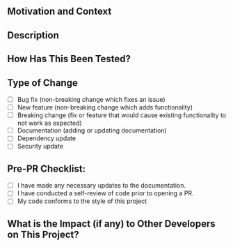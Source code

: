 <!-- Provide a short (one or two line) description of changes made in this PR -->

## Motivation and Context
<!-- Why was this change made? -->

## Description
<!-- Provide a detailed description of changes - include screenshots of new UI components (if any) -->

## How Has This Been Tested?

## Type of Change
<!-- To check the checkboxes, replace [ ] with [x] (removing whitespace inside the square brackets is important!) -->
- [ ] Bug fix (non-breaking change which fixes an issue)
- [ ] New feature (non-breaking change which adds functionality)
- [ ] Breaking change (fix or feature that would cause existing functionality to not work as expected)
- [ ] Documentation (adding or updating documentation)
- [ ] Dependency update
- [ ] Security update

## Pre-PR Checklist:

- [ ] I have made any necessary updates to the documentation.
- [ ] I have conducted a self-review of code prior to opening a PR.
- [ ] My code conforms to the style of this project

## What is the Impact (if any) to Other Developers on This Project?
